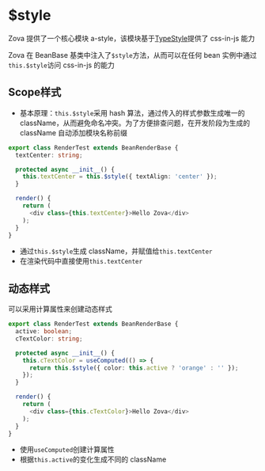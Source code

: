 # $style

Zova 提供了一个核心模块 a-style，该模块基于[TypeStyle](https://github.com/typestyle/typestyle)提供了 css-in-js 能力

Zova 在 BeanBase 基类中注入了`$style`方法，从而可以在任何 bean 实例中通过`this.$style`访问 css-in-js 的能力

## Scope样式

- 基本原理：`this.$style`采用 hash 算法，通过传入的样式参数生成唯一的 className，从而避免命名冲突。为了方便排查问题，在开发阶段为生成的 className 自动添加模块名称前缀

```typescript
export class RenderTest extends BeanRenderBase {
  textCenter: string;

  protected async __init__() {
    this.textCenter = this.$style({ textAlign: 'center' });
  }

  render() {
    return (
      <div class={this.textCenter}>Hello Zova</div>
    );
  }
}
```

- 通过`this.$style`生成 className，并赋值给`this.textCenter`
- 在渲染代码中直接使用`this.textCenter`

## 动态样式

可以采用计算属性来创建动态样式

```typescript
export class RenderTest extends BeanRenderBase {
  active: boolean;
  cTextColor: string;

  protected async __init__() {
    this.cTextColor = useComputed(() => {
      return this.$style({ color: this.active ? 'orange' : '' });
    });
  }

  render() {
    return (
      <div class={this.cTextColor}>Hello Zova</div>
    );
  }
}
```

- 使用`useComputed`创建计算属性
- 根据`this.active`的变化生成不同的 className
